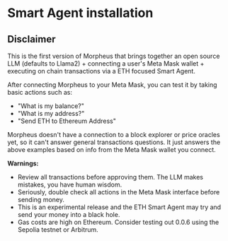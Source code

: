# Smart Agent installation

## Disclaimer

This is the first version of Morpheus that brings together an open source LLM (defaults to Llama2) + connecting a user's Meta Mask wallet + executing on chain transactions via a ETH focused Smart Agent.

After connecting Morpheus to your Meta Mask, you can test it by taking basic actions such as:

* "What is my balance?"
* "What is my address?"
* "Send ETH to Ethereum Address"

Morpheus doesn't have a connection to a block explorer or price oracles yet, so it can't answer general transactions questions. It just answers the above examples based on info from the Meta Mask wallet you connect.

**Warnings:**

* Review all transactions before approving them. The LLM makes mistakes, you have human wisdom.
* Seriously, double check all actions in the Meta Mask interface before sending money.
* This is an experimental release and the ETH Smart Agent may try and send your money into a black hole.
* Gas costs are high on Ethereum. Consider testing out 0.0.6 using the Sepolia testnet or Arbitrum.
